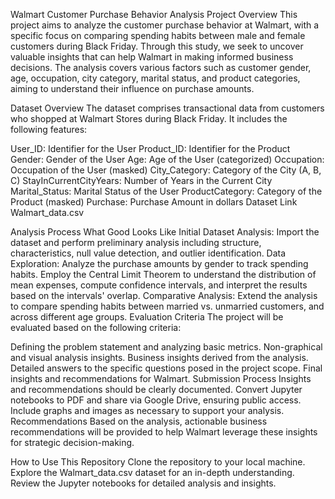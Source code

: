 Walmart Customer Purchase Behavior Analysis
Project Overview
This project aims to analyze the customer purchase behavior at Walmart, with a specific focus on comparing spending habits between male and female customers during Black Friday. Through this study, we seek to uncover valuable insights that can help Walmart in making informed business decisions. The analysis covers various factors such as customer gender, age, occupation, city category, marital status, and product categories, aiming to understand their influence on purchase amounts.

Dataset Overview
The dataset comprises transactional data from customers who shopped at Walmart Stores during Black Friday. It includes the following features:

User_ID: Identifier for the User
Product_ID: Identifier for the Product
Gender: Gender of the User
Age: Age of the User (categorized)
Occupation: Occupation of the User (masked)
City_Category: Category of the City (A, B, C)
StayInCurrentCityYears: Number of Years in the Current City
Marital_Status: Marital Status of the User
ProductCategory: Category of the Product (masked)
Purchase: Purchase Amount in dollars
Dataset Link
Walmart_data.csv

Analysis Process
What Good Looks Like
Initial Dataset Analysis: Import the dataset and perform preliminary analysis including structure, characteristics, null value detection, and outlier identification.
Data Exploration: Analyze the purchase amounts by gender to track spending habits. Employ the Central Limit Theorem to understand the distribution of mean expenses, compute confidence intervals, and interpret the results based on the intervals' overlap.
Comparative Analysis: Extend the analysis to compare spending habits between married vs. unmarried customers, and across different age groups.
Evaluation Criteria
The project will be evaluated based on the following criteria:

Defining the problem statement and analyzing basic metrics.
Non-graphical and visual analysis insights.
Business insights derived from the analysis.
Detailed answers to the specific questions posed in the project scope.
Final insights and recommendations for Walmart.
Submission Process
Insights and recommendations should be clearly documented.
Convert Jupyter notebooks to PDF and share via Google Drive, ensuring public access.
Include graphs and images as necessary to support your analysis.
Recommendations
Based on the analysis, actionable business recommendations will be provided to help Walmart leverage these insights for strategic decision-making.

How to Use This Repository
Clone the repository to your local machine.
Explore the Walmart_data.csv dataset for an in-depth understanding.
Review the Jupyter notebooks for detailed analysis and insights.
